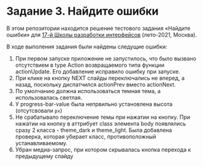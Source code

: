 # Задание 3. Найдите ошибки

В этом репозитории находится решение тестового задания «Найдите ошибки» для [17-й Школы разработки интерфейсов](https://yandex.ru/promo/academy/shri) (лето-2021, Москва).

В ходе выполения задания были найдены следущие ошибки:
  1. При первом запуске приложение не запустилось, что было вызвано отсутствием в type Action возвращаемого типа функции actionUpdate. Его добавление исправило ошибку при запуске.
  2. При клике на кнопку NEXT слайды переключались не вперед, а назад, поскольку диспатчился actionPrev вместо actionNext.
  3. По умолчанию должна использоваться темная тема, а использовалась светлая.
  4. У progress-bar-value была непрвильно установлена высота (отсутсвовали `px`)
  5.  Не срабатывало переключение темы при нажатии на кнопку. При нажатии на кнопку в аттрибует class элемента body появлялись сразу 2 класса - theme_dark и theme_light. Была добавлена проверка, которая убирает класс, противоположный устанавливаемому.
  6.  Убран медиа-запрос, при котором скрывалась кнопка перехода к предыдущему слайду 